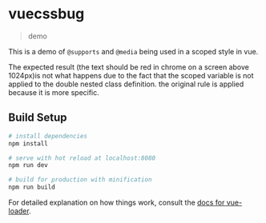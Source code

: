 # vuecssbug

> demo

This is a demo of `@supports` and `@media` being used in a scoped style in vue. 

The expected result (the text should be red in chrome on a screen above 1024px)is not what happens due to the fact that 
the scoped variable is not applied to the double nested class definition. the original rule is applied because it is more specific.

## Build Setup

``` bash
# install dependencies
npm install

# serve with hot reload at localhost:8080
npm run dev

# build for production with minification
npm run build
```

For detailed explanation on how things work, consult the [docs for vue-loader](http://vuejs.github.io/vue-loader).

